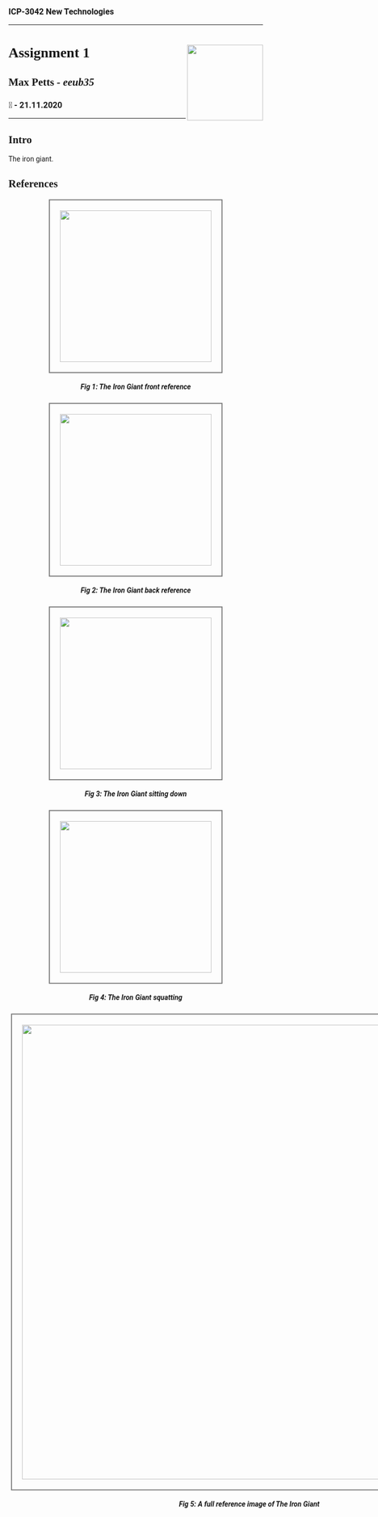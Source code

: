 <head>
<link href="https://fonts.googleapis.com/css2?family=Patua+One&family=Roboto&display=swap" rel="stylesheet"> 
<style>
table {
    border: 1px solid grey;
}
body {
    font-family: 'Roboto', sans-serif;
    padding: 5px;
    height: 90vh;
}
h1, h2{
    font-family: 'Patua One';
}
ul {
	text-align: center;
	padding: 0;
}
ul li {
	display: inline-block;
	vertical-align: middle;
}
ul img {
	border: 2px solid grey;
	padding: 20px;
	margin: 0 5px;
}
</style>
</head>

### ICP-3042 New Technologies 
----
# **Assignment 1** <img src='/Users/mp/Documents/uni/uni_logo.jpg'  width='150px' align='right'/> 


## **Max Petts** *- eeub35*
### 📆 - 21.11.2020 

----
## Intro
The iron giant.
## References
<ul>
	<li>
		<img src='/Users/mp/Documents/uni/3042/references/front.jpg' width='300px'><h5>Fig 1: The Iron Giant front reference</h5> 
	</li>
	<li>
		<img src='/Users/mp/Documents/uni/3042/references/back.jpg' width='300px'><h5>Fig 2: The Iron Giant back reference</h5> 
	</li>
	<li>
		<img src='/Users/mp/Documents/uni/3042/references/sit.jpg' width='300px'><h5>Fig 3: The Iron Giant sitting down</h5> 
	</li>
	<li>
		<img src='/Users/mp/Documents/uni/3042/references/squat.jpg' width='300px'><h5>Fig 4: The Iron Giant squatting</h5> 
	</li>
	<li>
		<img src='/Users/mp/Documents/uni/3042/references/full.jpg' width='900px'><h5>Fig 5: A full reference image of The Iron Giant</h5> 
	</li>
</ul>

##
